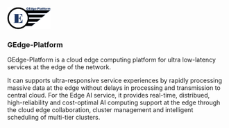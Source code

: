 <img src="assets/logos/gedge-platform-logo-only.jpg" width="100">

### GEdge-Platform

GEdge-Platform is a cloud edge computing platform for ultra low-latency services at the edge of the network.

It can supports ultra-responsive service experiences by rapidly processing massive data at the edge without delays in processing and transmission to central cloud. For the Edge AI service, it provides real-time, distribued, high-reliability and cost-optimal AI computing support at the edge through the cloud edge collaboration, cluster management and intelligent scheduling of multi-tier clusters.
